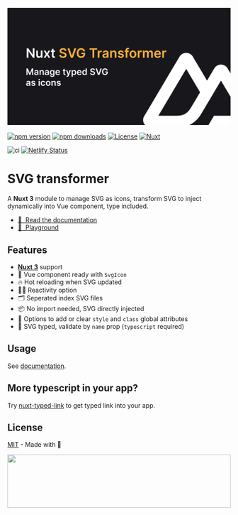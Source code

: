[![nuxt-svg-transformer](./docs/public/cover.jpg "nuxt-svg-transformer")](./docs/public/cover.jpg)

[![npm version][npm-version-src]][npm-version-href]
[![npm downloads][npm-downloads-src]][npm-downloads-href]
[![License][license-src]][license-href]
[![Nuxt][nuxt-version-src]][nuxt-version-href]

![ci](https://github.com/kiwilan/nuxt-svg-transformer/actions/workflows/ci.yml/badge.svg)
[![Netlify Status](https://api.netlify.com/api/v1/badges/bfdc4eb4-5a04-42ef-8fc8-f57a38317746/deploy-status)](https://app.netlify.com/sites/frabjous-sherbet-a6e961/deploys)

# SVG transformer

A **Nuxt 3** module to manage SVG as icons, transform SVG to inject dynamically into Vue component, type included.

- [📖 &nbsp;Read the documentation](https://nuxt-svg-transformer.netlify.app)
- [👾 &nbsp;Playground](https://stackblitz.com/edit/nuxt-starter-vvr4qn)

## Features

- [**Nuxt 3**](https://nuxt.com) support
- 🔎 Vue component ready with `SvgIcon`
- 🔥 Hot reloading when SVG updated
- 🤙🏻 Reactivity option
- 🗂 Seperated index SVG files
- 📦 No import needed, SVG directly injected
- 🎨 Options to add or clear `style` and `class` global attributes
- 🦾 SVG typed, validate by `name` prop (`typescript` required)

## Usage

See [documentation](https://nuxt-svg-transformer.netlify.app/get-started).

## More typescript in your app?

Try [nuxt-typed-link](https://github.com/kiwilan/nuxt-typed-link) to get typed link into your app.

## License

[MIT](./LICENSE) - Made with 💚

[<img src="https://user-images.githubusercontent.com/48261459/201463225-0a5a084e-df15-4b11-b1d2-40fafd3555cf.svg" height="120rem" width="100%" />](https://github.com/kiwilan)

[nuxt-version-src]: https://img.shields.io/static/v1?label=Nuxt&message=v3&color=28cf8d&logo=nuxt.js&logoColor=ffffff&labelColor=18181b
[nuxt-version-href]: https://npmjs.com/package/nuxt-svg-transformer

[npm-version-src]: https://img.shields.io/npm/v/nuxt-svg-transformer/latest.svg?style=flat&colorA=18181B&colorB=28CF8D
[npm-version-href]: https://npmjs.com/package/nuxt-svg-transformer

[npm-downloads-src]: https://img.shields.io/npm/dt/nuxt-svg-transformer.svg?style=flat&colorA=18181B&colorB=28CF8D
[npm-downloads-href]: https://npmjs.com/package/nuxt-svg-transformer

[license-src]: https://img.shields.io/github/license/kiwilan/nuxt-svg-transformer.svg?style=flat&colorA=18181B&colorB=28CF8D
[license-href]: https://github.com/kiwilan/nuxt-svg-transformer/blob/main/LICENSE
